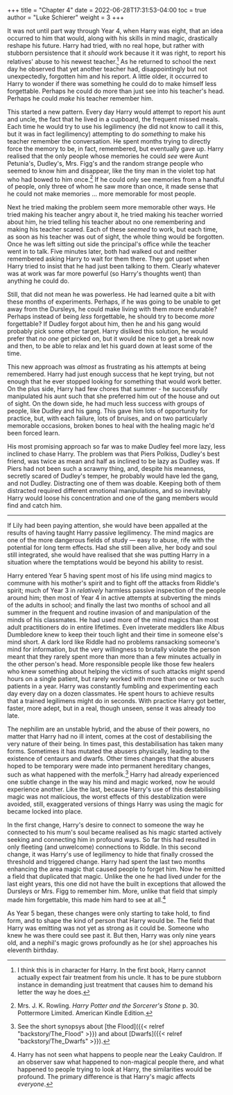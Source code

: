 +++
title = "Chapter 4"
date = 2022-06-28T17:31:53-04:00
toc = true
author = "Luke Schierer"
weight = 3
+++

It was not until part way through Year 4, when Harry was eight, that an idea
occurred to him that would, along with his skills in mind magic, drastically
reshape his future.  Harry had tried, with no real hope, but rather with stubborn
persistence that it *should* work because it it was right, to report his
relatives' abuse to his newest teacher.[^20210412-2] As he returned to school
the next day he observed that yet another teacher had, disappointingly but not
unexpectedly, forgotten him and his report.  A little older, it occurred to
Harry to wonder if there was something he could do to make himself less
forgettable.  Perhaps he could do more than just see into his teacher's head.
Perhaps he could *make* his teacher remember him.  

This started a new pattern.  Every day Harry would attempt to report his aunt
and uncle, the fact that he lived in a cupboard, the frequent missed meals.  Each
time he would try to use his legilimency (he did not know to call it this, but
it was in fact legilimency) attempting to do *something* to make his teacher
remember the conversation.  He spent months trying to directly force the memory
to be, in fact, remembered, but eventually gave up.  Harry realised that the
only people whose memories he could *see* were Aunt Petunia's, Dudley's, Mrs.
Figg's and the random strange people who seemed to know him and disappear, like
the tiny man in the violet top hat who had bowed to him once.[^20210412-3] If he
could only see memories from a handful of people, only three of whom he saw more
than once, it made sense that he could not make memories … more memorable for
most people.  

Next he tried making the problem seem more memorable other ways.  He tried
making his teacher angry about it, he tried making his teacher worried about
him, he tried telling his teacher about no one remembering and making his
teacher scared.  Each of these *seemed* to work, but each time, as soon as his
teacher was out of sight, the whole thing would be forgotten.  Once he was left
sitting out side the principal's office while the teacher went in to talk.  Five
minutes later, both had walked out and neither remembered asking Harry to wait
for them there.  They got upset when Harry tried to insist that he had just been
talking to them.  Clearly whatever was at work was far more powerful (so Harry's
thoughts went) than anything he could do.  

Still, that did not mean he was powerless.  He had learned quite a bit with
these months of experiments.  Perhaps, if he was going to be unable to get away
from the Dursleys, he could make living with them more endurable?  Perhaps
instead of being *less* forgettable, he should try to become *more* forgettable?
If Dudley forgot about him, then he and his gang would probably pick some other
target.  Harry disliked this solution, he would prefer that *no one* get picked
on, but it would be nice to get a break now and then, to be able to relax and
let his guard down at least some of the time. 

This new approach was *almost* as frustrating as his attempts at being
remembered.  Harry had just enough success that he kept trying, but not enough
that he ever stopped looking for something that would work better.  On the plus
side, Harry had few chores that summer - he successfully manipulated his aunt
such that she preferred him out of the house and out of sight.  On the down
side, he had much less success with groups of people, like Dudley and his gang.
This gave him lots of opportunity for practice, but, with each failure, lots of
bruises, and on two particularly memorable occasions, broken bones to heal with
the healing magic he'd been forced learn.  

His most promising approach so far was to make Dudley feel more lazy, less
inclined to chase Harry.  The problem was that Piers Polkiss, Dudley's best
friend, was twice as mean and half as inclined to be lazy as Dudley was.  If
Piers had not been such a scrawny thing, and, despite his meanness, secretly
scared of Dudley's temper, he probably would have led the gang, and not Dudley.
Distracting one of them was doable.  Keeping both of them distracted required
different emotional manipulations, and so inevitably Harry would loose his
concentration and one of the gang members would find and catch him.  

- - -

If Lily had been paying attention, she would have been appalled at the results
of having taught Harry passive legilimency.  The mind magics are one of the more
dangerous fields of study — easy to abuse, rife with the potential for long term
effects.  Had she still been alive, her body and soul still integrated, she
would have realised that she was putting Harry in a situation where the
temptations would be beyond his ability to resist.  

Harry entered Year 5 having spent most of his life using mind magics to commune
with his mother's spirit and to fight off the attacks from Riddle's spirit;
much of Year 3 in *relatively* harmless passive inspection of the people around
him; then most of Year 4 in active attempts at subverting the minds of the
adults in school; and finally the last two months of school and all summer in
the frequent and routine invasion of and manipulation of the minds of his
classmates.  He had used more of the mind magics than most adult practitioners
do in entire lifetimes.  Even inveterate meddlers like Albus Dumbledore knew to
keep their touch light and their time in someone else's mind short.  A dark lord
like Riddle had no problems ransacking someone's mind for information, but the
very willingness to brutally violate the person meant that they rarely spent
more than more than a few minutes actually in the other person's head.  More
responsible people like those few healers who knew something about helping the
victims of such attacks might spend hours on a single patient, but rarely worked
with more than one or two such patients in a year. Harry was constantly fumbling
and experimenting each day every day on a dozen classmates.  He spent hours to
achieve results that a trained legilimens might do in seconds.  With practice
Harry got better, faster, more adept, but in a real, though unseen, sense it was
already too late. 

The nephilim are an unstable hybrid, and the abuse of their powers, no matter
that Harry had no ill intent, comes at the cost of destabilising the very nature
of their being.  In times past, this destabilisation has taken many forms.
Sometimes it has mutated the abusers physically, leading to the existence of
centaurs and dwarfs.  Other times changes that the abusers hoped to be temporary
were made into permanent hereditary changes, such as what happened with the
merfolk.[^211219-2]  Harry had already experienced one subtle change in the way
his mind and magic worked, now he would experience another.  Like the last,
because Harry's use of this destabilising magic was not malicious, the worst
effects of this destablization were avoided, still, exaggerated versions of
things Harry was using the magic for became locked into place. 

In the first change, Harry's desire to connect to someone the way he connected
to his mum's soul became realised as his magic started actively seeking and
connecting him in profound ways.  So far this had resulted in only fleeting (and
unwelcome) connections to Riddle.  In this second change, it was Harry's use of
legilimency to hide that finally crossed the threshold and triggered change.
Harry had spent the last two months enhancing the area magic that caused people
to forget him.  Now he emitted a field that duplicated that magic.  Unlike the
one he had lived under for the last eight years, this one did not have the built
in exceptions that allowed the Dursleys or Mrs. Figg to remember him.  More,
unlike that field that simply made him forgettable, this made him hard to see at
all.[^20210918-1]

As Year 5 began, these changes were only starting to take hold, to find
form, and to shape the kind of person that Harry would be.  The field that Harry
was emitting was not yet as strong as it could be.  Someone who knew he was
there could see past it. But then, Harry was only nine years old, and a nephil's
magic grows profoundly as he (or she) approaches his eleventh birthday. 

[^211219-2]: See the short synopsys about [the Flood]({{< relref "backstory/The_Flood" >}}) and
    about [Dwarfs]({{< relref "backstory/The_Dwarfs" >}}).

[^20210918-1]: Harry has not seen what happens to people near the Leaky
    Cauldron.  If an observer saw what happened to non-magical people there, and
    what happened to people trying to look at Harry, the similarities would be
    profound.  The primary difference is that Harry's magic affects *everyone*. 

[^20210412-2]: I think this is in character for Harry.  In the first book, Harry
    cannot actually expect fair treatment from his uncle.  It has to be pure
    stubborn instance in demanding just treatment that causes him to demand his
    letter the way he does.  

[^20210412-3]: Mrs. J. K. Rowling. _Harry Potter and the Sorcerer's Stone_
    p. 30. Pottermore Limited. American Kindle Edition. 

[^20210412-4]: This is not intended as Lily Potter bashing.  Lily was a good
    parent, but Harry was too young to remember her when she was alive.  His
    experience of her is of a highly distracted dis-embodied soul who is so
    caught up in spiritual warfare that she barely has time for him.  It is not
    that dis-embodied Lily loves Harry any less, it is that *time* is a function
    of the material world that Lily is disconnected from by virtue of being 1)
    dead and 2) actively trying to preserve her son's autonomy despite both her
    own and Riddle's foreign presence.  
